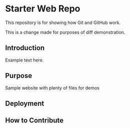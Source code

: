 # Starter Web Repo

This repository is for showing how Git and GitHub work.

This is a change made for purposes of diff demonstration.

## Introduction

Example text here.

## Purpose

Sample website with plenty of files for demos

## Deployment

## How to Contribute
